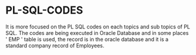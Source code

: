 # PL-SQL-CODES
It is more focused on the PL SQL codes on each topics and sub topics of PL SQL. The codes are being executed in Oracle Database and in some places ' EMP ' table is used, the record is in the oracle database and it is a standard company record of Employees.
